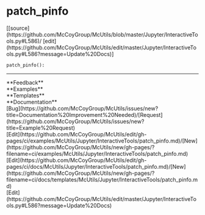 # <a id="McUtils.Jupyter.InteractiveTools.patch_pinfo">patch_pinfo</a>
<div class="docs-source-link" markdown="1">
[[source](https://github.com/McCoyGroup/McUtils/blob/master/Jupyter/InteractiveTools.py#L586)/
[edit](https://github.com/McCoyGroup/McUtils/edit/master/Jupyter/InteractiveTools.py#L586?message=Update%20Docs)]
</div>

```python
patch_pinfo(): 
```













---


<div markdown="1" class="text-secondary">
<div class="container">
  <div class="row">
   <div class="col" markdown="1">
**Feedback**   
</div>
   <div class="col" markdown="1">
**Examples**   
</div>
   <div class="col" markdown="1">
**Templates**   
</div>
   <div class="col" markdown="1">
**Documentation**   
</div>
   <div class="col" markdown="1">
   
</div>
   <div class="col" markdown="1">
   
</div>
   <div class="col" markdown="1">
   
</div>
</div>
  <div class="row">
   <div class="col" markdown="1">
[Bug](https://github.com/McCoyGroup/McUtils/issues/new?title=Documentation%20Improvement%20Needed)/[Request](https://github.com/McCoyGroup/McUtils/issues/new?title=Example%20Request)   
</div>
   <div class="col" markdown="1">
[Edit](https://github.com/McCoyGroup/McUtils/edit/gh-pages/ci/examples/McUtils/Jupyter/InteractiveTools/patch_pinfo.md)/[New](https://github.com/McCoyGroup/McUtils/new/gh-pages/?filename=ci/examples/McUtils/Jupyter/InteractiveTools/patch_pinfo.md)   
</div>
   <div class="col" markdown="1">
[Edit](https://github.com/McCoyGroup/McUtils/edit/gh-pages/ci/docs/McUtils/Jupyter/InteractiveTools/patch_pinfo.md)/[New](https://github.com/McCoyGroup/McUtils/new/gh-pages/?filename=ci/docs/templates/McUtils/Jupyter/InteractiveTools/patch_pinfo.md)   
</div>
   <div class="col" markdown="1">
[Edit](https://github.com/McCoyGroup/McUtils/edit/master/Jupyter/InteractiveTools.py#L586?message=Update%20Docs)   
</div>
   <div class="col" markdown="1">
   
</div>
   <div class="col" markdown="1">
   
</div>
   <div class="col" markdown="1">
   
</div>
</div>
</div>
</div>